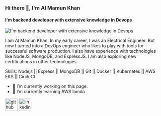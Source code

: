 ### Hi there 👋, I'm Al Mamun Khan
#### I'm backend developer with extensive knowledge in Devops
![I'm backend developer with extensive knowledge in Devops](https://arturssmirnovs.github.io/github-profile-readme-generator/images/banner.png)

I am Al Mamun Khan. In my early career, I was an Electrical Engineer. But now I turned into a DevOps engineer who likes to play with tools for successful software production. I also have experience with technologies like NodeJS, MongoDB, and ExpressJS. I am also exploring new certifications in other technologies.

Skills: Nodejs || Express || MongoDB || Git || Docker || Kubernetes || AWS EKS || CircleCI 

- 🔭 I’m currently working on this page. 
- 🌱 I’m currently learning AWS lamda 


[<img src='https://cdn.jsdelivr.net/npm/simple-icons@3.0.1/icons/github.svg' alt='github' height='40'>](https://github.com/almamunkhan09)  [<img src='https://cdn.jsdelivr.net/npm/simple-icons@3.0.1/icons/linkedin.svg' alt='linkedin' height='40'>](https://www.linkedin.com/in/www.linkedin.com/in/al-mamun-khan/)  

